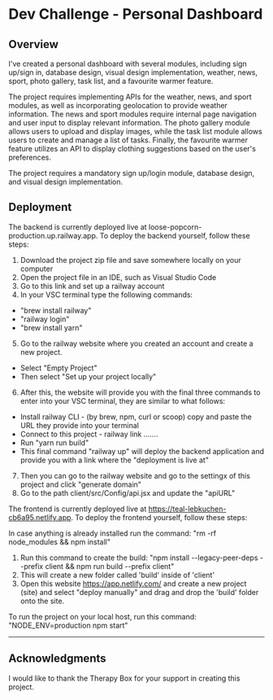 # Dev Challenge - Personal Dashboard

## Overview

I've created a personal dashboard with several modules, including sign up/sign in, database design, visual design implementation, weather, news, sport, photo gallery, task list, and a favourite warmer feature.

The project requires implementing APIs for the weather, news, and sport modules, as well as incorporating geolocation to provide weather information. The news and sport modules require internal page navigation and user input to display relevant information. The photo gallery module allows users to upload and display images, while the task list module allows users to create and manage a list of tasks. Finally, the favourite warmer feature utilizes an API to display clothing suggestions based on the user's preferences.

The project requires a mandatory sign up/login module, database design, and visual design implementation.

## Deployment

The backend is currently deployed live at loose-popcorn-production.up.railway.app. To deploy the backend yourself, follow these steps:

1. Download the project zip file and save somewhere locally on your computer
2. Open the project file in an IDE, such as Visual Studio Code
3. Go to this link and set up a railway account
4. In your VSC terminal type the following commands:
* "brew install railway" 
* "railway login"
* "brew install yarn"
5. Go to the railway website where you created an account and create a new project.
* Select "Empty Project"
* Then select "Set up your project locally"
6. After this, the website will provide you with the final three commands to enter into your VSC terminal, they are similar to what follows:
* Install railway CLI - (by brew, npm, curl or scoop) copy and paste the URL they provide into your terminal
* Connect to this project - railway link ....... 
* Run "yarn run build"
* This final command "railway up" will deploy the backend application and provide you with a link where the "deployment is live at"
7. Then you can go to the railway website and go to the settingx of this project and click "generate domain"
8. Go to the path client/src/Config/api.jsx and update the "apiURL"
  
  
The frontend is currently deployed live at https://teal-lebkuchen-cb6a95.netlify.app. To deploy the frontend yourself, follow these steps:

In case anything is already installed run the command: "rm -rf node_modules && npm install"
1. Run this command to create the build: "npm install --legacy-peer-deps --prefix client && npm run build --prefix client"
3. This will create a new folder called 'build' inside of 'client' 
3. Open this website https://app.netlify.com/ and create a new project (site) and select "deploy manually" and drag and drop the 'build' folder onto the site.

To run the project on your local host, run this command: "NODE_ENV=production npm start"

---

## Acknowledgments

I would like to thank the Therapy Box for your support in creating this project.


